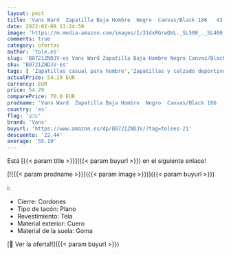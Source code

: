 ```yaml
---
layout: post
title: 'Vans Ward  Zapatilla Baja Hombre  Negro  Canvas/Black 186   43 EU'
date: 2022-02-08 13:24:50
image: 'https://m.media-amazon.com/images/I/31dxRGrwQVL._SL500_._SL400_.jpg'
comments: true
category: ofertas
author: 'tole.es'
slug: 'B0721ZNDJV-es Vans Ward Zapatilla Baja Hombre Negro Canvas/Black 186 43 EU'
sku: 'B0721ZNDJV-es'
tags: [ 'Zapatillas casual para hombre','Zapatillas y calzado deportivo para hombre','Zapatos','Zapatos para hombre','Zapatos y complementos','vans','zapatilla', ]
actualPrice: 54.29 EUR
currency: EUR
price: 54.29
comparePrice: 70.0 EUR
prodname: 'Vans Ward  Zapatilla Baja Hombre  Negro  Canvas/Black 186   43 EU'
country: 'es'
flag: '🇪🇸'
brand: 'Vans'
buyurl: 'https://www.amazon.es/dp/B0721ZNDJV/?tag=tolees-21'
descuento: '22.44'
average: '55.19'
---
```


Está [{{< param title >}}]({{< param buyurl >}}) en el siguiente enlace!

[![{{< param prodname >}}]({{< param image >}})]({{< param buyurl >}})

ℹ️:

- Cierre: Cordones
- Tipo de tacón: Plano
- Revestimiento: Tela
- Material exterior: Cuero
- Material de la suela: Goma

[🛒 Ver la oferta!!]({{< param buyurl >}})
